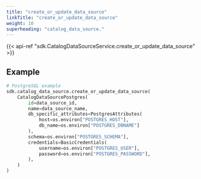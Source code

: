 ```yaml
---
title: "create_or_update_data_source"
linkTitle: "create_or_update_data_source"
weight: 10
superheading: "catalog_data_source."
---
```


{{< api-ref "sdk.CatalogDataSourceService.create_or_update_data_source" >}}

## Example

```python
# PostgreSQL example
sdk.catalog_data_source.create_or_update_data_source(
    CatalogDataSourcePostgres(
        id=data_source_id,
        name=data_source_name,
        db_specific_attributes=PostgresAttributes(
            host=os.environ["POSTGRES_HOST"],
            db_name=os.environ["POSTGRES_DBNAME"]
        ),
        schema=os.environ["POSTGRES_SCHEMA"],
        credentials=BasicCredentials(
            username=os.environ["POSTGRES_USER"],
            password=os.environ["POSTGRES_PASSWORD"],
        ),
    )
)
```
